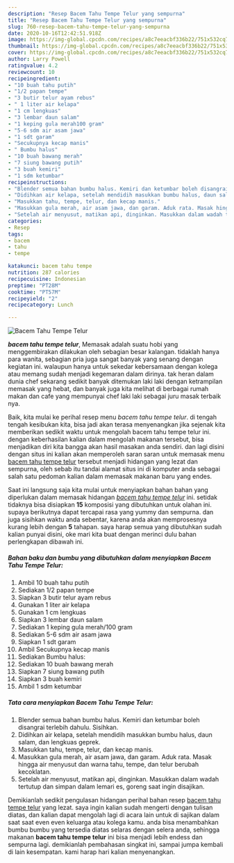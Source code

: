 ```yaml
---
description: "Resep Bacem Tahu Tempe Telur yang sempurna"
title: "Resep Bacem Tahu Tempe Telur yang sempurna"
slug: 760-resep-bacem-tahu-tempe-telur-yang-sempurna
date: 2020-10-16T12:42:51.918Z
image: https://img-global.cpcdn.com/recipes/a8c7eeacbf336b22/751x532cq70/bacem-tahu-tempe-telur-foto-resep-utama.jpg
thumbnail: https://img-global.cpcdn.com/recipes/a8c7eeacbf336b22/751x532cq70/bacem-tahu-tempe-telur-foto-resep-utama.jpg
cover: https://img-global.cpcdn.com/recipes/a8c7eeacbf336b22/751x532cq70/bacem-tahu-tempe-telur-foto-resep-utama.jpg
author: Larry Powell
ratingvalue: 4.2
reviewcount: 10
recipeingredient:
- "10 buah tahu putih"
- "1/2 papan tempe"
- "3 butir telur ayam rebus"
- " 1 liter air kelapa"
- "1 cm lengkuas"
- "3 lembar daun salam"
- "1 keping gula merah100 gram"
- "5-6 sdm air asam jawa"
- "1 sdt garam"
- "Secukupnya kecap manis"
- " Bumbu halus"
- "10 buah bawang merah"
- "7 siung bawang putih"
- "3 buah kemiri"
- "1 sdm ketumbar"
recipeinstructions:
- "Blender semua bahan bumbu halus. Kemiri dan ketumbar boleh disangrai terlebih dahulu. Sisihkan."
- "Didihkan air kelapa, setelah mendidih masukkan bumbu halus, daun salam, dan lengkuas geprek."
- "Masukkan tahu, tempe, telur, dan kecap manis."
- "Masukkan gula merah, air asam jawa, dan garam. Aduk rata. Masak hingga air menyusut dan warna tahu, tempe, dan telur berubah kecoklatan."
- "Setelah air menyusut, matikan api, dinginkan. Masukkan dalam wadah tertutup dan simpan dalam lemari es, goreng saat ingin disajikan."
categories:
- Resep
tags:
- bacem
- tahu
- tempe

katakunci: bacem tahu tempe 
nutrition: 287 calories
recipecuisine: Indonesian
preptime: "PT28M"
cooktime: "PT57M"
recipeyield: "2"
recipecategory: Lunch

---
```



![Bacem Tahu Tempe Telur](https://img-global.cpcdn.com/recipes/a8c7eeacbf336b22/751x532cq70/bacem-tahu-tempe-telur-foto-resep-utama.jpg)

<b><i>bacem tahu tempe telur</i></b>, Memasak adalah suatu hobi yang menggembirakan dilakukan oleh sebagian besar kalangan. tidaklah hanya para wanita, sebagian pria juga sangat banyak yang senang dengan kegiatan ini. walaupun hanya untuk sekedar kebersamaan dengan kolega atau memang sudah menjadi kegemaran dalam dirinya. tak heran dalam dunia chef sekarang sedikit banyak ditemukan laki laki dengan ketrampilan memasak yang hebat, dan banyak juga kita melihat di berbagai rumah makan dan cafe yang mempunyai chef laki laki sebagai juru masak terbaik nya.

Baik, kita mulai ke perihal resep menu <i>bacem tahu tempe telur</i>. di tengah tengah kesibukan kita, bisa jadi akan terasa menyenangkan jika sejenak kita memberikan sedikit waktu untuk mengolah bacem tahu tempe telur ini. dengan keberhasilan kalian dalam mengolah makanan tersebut, bisa menjadikan diri kita bangga akan hasil masakan anda sendiri. dan lagi disini dengan situs ini kalian akan memperoleh saran saran untuk memasak menu <u>bacem tahu tempe telur</u> tersebut menjadi hidangan yang lezat dan sempurna, oleh sebab itu tandai alamat situs ini di komputer anda sebagai salah satu pedoman kalian dalam memasak makanan baru yang endes.




Saat ini langsung saja kita mulai untuk menyiapkan bahan bahan yang diperlukan dalam memasak hidangan <u><i>bacem tahu tempe telur</i></u> ini. setidak tidaknya bisa disiapkan <b>15</b> komposisi yang dibutuhkan untuk olahan ini. supaya berikutnya dapat tercapai rasa yang yummy dan sempurna. dan juga sisihkan waktu anda sebentar, karena anda akan memprosesnya kurang lebih dengan <b>5</b> tahapan. saya harap semua yang dibutuhkan sudah kalian punyai disini, oke mari kita buat dengan merinci dulu bahan perlengkapan dibawah ini.

<!--inarticleads1-->

##### Bahan baku dan bumbu yang dibutuhkan dalam menyiapkan Bacem Tahu Tempe Telur:

1. Ambil 10 buah tahu putih
1. Sediakan 1/2 papan tempe
1. Siapkan 3 butir telur ayam rebus
1. Gunakan  1 liter air kelapa
1. Gunakan 1 cm lengkuas
1. Siapkan 3 lembar daun salam
1. Sediakan 1 keping gula merah/100 gram
1. Sediakan 5-6 sdm air asam jawa
1. Siapkan 1 sdt garam
1. Ambil Secukupnya kecap manis
1. Sediakan  Bumbu halus:
1. Sediakan 10 buah bawang merah
1. Siapkan 7 siung bawang putih
1. Siapkan 3 buah kemiri
1. Ambil 1 sdm ketumbar




<!--inarticleads2-->

##### Tata cara menyiapkan Bacem Tahu Tempe Telur:

1. Blender semua bahan bumbu halus. Kemiri dan ketumbar boleh disangrai terlebih dahulu. Sisihkan.
1. Didihkan air kelapa, setelah mendidih masukkan bumbu halus, daun salam, dan lengkuas geprek.
1. Masukkan tahu, tempe, telur, dan kecap manis.
1. Masukkan gula merah, air asam jawa, dan garam. Aduk rata. Masak hingga air menyusut dan warna tahu, tempe, dan telur berubah kecoklatan.
1. Setelah air menyusut, matikan api, dinginkan. Masukkan dalam wadah tertutup dan simpan dalam lemari es, goreng saat ingin disajikan.




Demikianlah sedikit pengulasan hidangan perihal bahan resep <u>bacem tahu tempe telur</u> yang lezat. saya ingin kalian sudah mengerti dengan tulisan diatas, dan kalian dapat mengolah lagi di acara lain untuk di sajikan dalam saat saat even even keluarga atau kolega kamu. anda bisa menambahkan bumbu bumbu yang tersedia diatas selaras dengan selera anda, sehingga makanan <b>bacem tahu tempe telur</b> ini bisa menjadi lebih endess dan sempurna lagi. demikianlah pembahasan singkat ini, sampai jumpa kembali di lain kesempatan. kami harap hari kalian menyenangkan.
